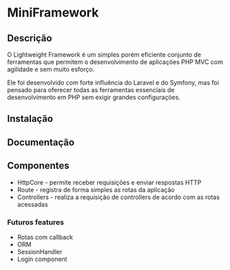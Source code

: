 # MiniFramework

[logo]: "https://github.com/galdo0139/FeatherWeight/raw/master/public/images/logoFull.png "Logo Lightweight Framework"

## Descrição

O Lightweight Framework é um simples porém eficiente conjunto de ferramentas que permitem o desenvolvimento de aplicações PHP MVC com agilidade e sem muito esforço. 

Ele foi desenvolvido com forte influência do Laravel e do Symfony, mas foi pensado para oferecer todas as ferramentas
essenciais de desenvolvimento em PHP sem exigir grandes configurações.


## Instalação
## Documentação
[preview]: https://github.com/galdo0139/FeatherWeight/raw/master/public/images/logoFull.png 

## Componentes

* HttpCore - permite receber requisições e enviar respostas HTTP
* Route - registra de forma simples as rotas da aplicação
* Controllers - realiza a requisição de controllers de acordo com as rotas acessadas

### Futuros features
* Rotas com callback
* ORM
* SessionHandler
* Login component